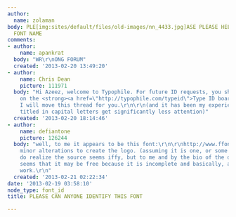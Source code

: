 ```yaml
---
author:
  name: zolaman
body: PLE[img:sites/default/files/old-images/nn_4433.jpg]ASE PLEASE HELP ME WITH THIS
  FONT NAME
comments:
- author:
    name: apankrat
  body: "WR\r\nONG FORUM"
  created: '2013-02-20 13:49:20'
- author:
    name: Chris Dean
    picture: 111971
  body: "Hi Azeez, welcome to Typophile. For future ID requests, you should post them
    on the <strong><a href=\"http://typophile.com/typeid\">Type ID board</a></strong>.
    I will move this thread for you.\r\n\r\n(and it has been my experience that posts
    titled in capital letters get significantly less attention)"
  created: '2013-02-20 18:14:46'
- author:
    name: defiantone
    picture: 126244
  body: "well, to me it appears to be this font:\r\n\r\nhttp://www.ffonts.net/Sansation-Bold.font\r\n\r\nwith
    minor alterations to create the logo. (assuming it is one, or some piece of art)\r\nI
    do realize the source seems iffy, but to me and by the bio of the designer this
    seems that it may be free because it is incomplete and basically, amateur/student
    work.\r\n"
  created: '2013-02-21 02:22:34'
date: '2013-02-19 03:58:10'
node_type: font_id
title: PLEASE CAN ANYONE IDENTIFY THIS FONT

---
```

